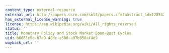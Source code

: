 ```yaml
---
content_type: external-resource
external_url: http://papers.ssrn.com/sol3/papers.cfm?abstract_id=1285421
has_external_license_warning: true
license: https://en.wikipedia.org/wiki/All_rights_reserved
status: ''
title: Monetary Policy and Stock Market Boom-Bust Cycles
uid: b6661e9e-67e9-48dc-a500-a97b950af4d9
wayback_url: ''
---
```

